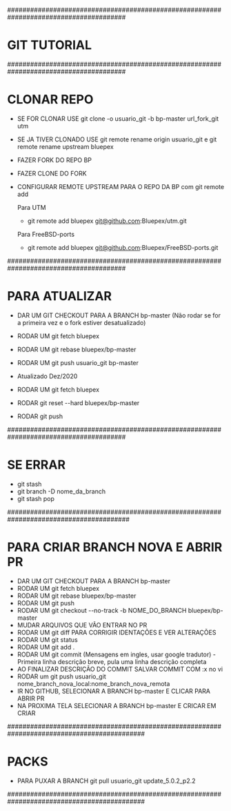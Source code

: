 #######################################################################################
# GIT TUTORIAL
#######################################################################################

# CLONAR REPO #
- SE FOR CLONAR USE git clone -o usuario_git -b bp-master url_fork_git utm
- SE JA TIVER CLONADO USE git remote rename origin usuario_git e git remote rename upstream bluepex
- FAZER FORK DO REPO BP
- FAZER CLONE DO FORK
- CONFIGURAR REMOTE UPSTREAM PARA O REPO DA BP com git remote add
	
	Para UTM
	 - git remote add bluepex git@github.com:Bluepex/utm.git
	 
	Para FreeBSD-ports
	 - git remote add bluepex git@github.com:Bluepex/FreeBSD-ports.git

#######################################################################################
# PARA ATUALIZAR #
- DAR UM GIT CHECKOUT PARA A BRANCH bp-master (Não rodar se for a primeira vez e o fork estiver desatualizado)
- RODAR UM git fetch bluepex
- RODAR UM git rebase bluepex/bp-master
- RODAR UM git push usuario_git bp-master

- Atualizado Dez/2020
- RODAR UM git fetch bluepex
- RODAR git reset --hard bluepex/bp-master
- RODAR git push

#######################################################################################
# SE ERRAR #
- git stash
- git branch -D nome_da_branch
- git stash pop

########################################################################################
# PARA CRIAR BRANCH NOVA E ABRIR PR #
- DAR UM GIT CHECKOUT PARA A BRANCH bp-master
- RODAR UM git fetch bluepex
- RODAR UM git rebase bluepex/bp-master
- RODAR UM git push
- RODAR UM git checkout --no-track -b NOME_DO_BRANCH bluepex/bp-master
- MUDAR ARQUIVOS QUE VÃO ENTRAR NO PR
- RODAR UM git diff PARA CORRIGIR IDENTAÇÕES E VER ALTERAÇÕES
- RODAR UM git status
- RODAR UM git add .
- RODAR UM git commit (Mensagens em ingles, usar google tradutor) - Primeira linha descrição breve, pula uma linha descrição completa
- AO FINALIZAR DESCRIÇÃO DO COMMIT SALVAR COMMIT COM :x no vi
- RODAR um git push usuario_git nome_branch_nova_local:nome_branch_nova_remota
- IR NO GITHUB, SELECIONAR A BRANCH bp-master E CLICAR PARA ABRIR PR
- NA PROXIMA TELA SELECIONAR A BRANCH bp-master E CRICAR EM CRIAR


############################################################################################
# PACKS #
- PARA PUXAR A BRANCH
git pull usuario_git update_5.0.2_p2.2

############################################################################################
